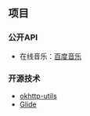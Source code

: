 
## 项目
### 公开API
- 在线音乐：[百度音乐](http://mrasong.com/a/baidu-mp3-api-full)

### 开源技术
- [okhttp-utils](https://github.com/hongyangAndroid/okhttp-utils)
- [Glide](https://github.com/bumptech/glide)

